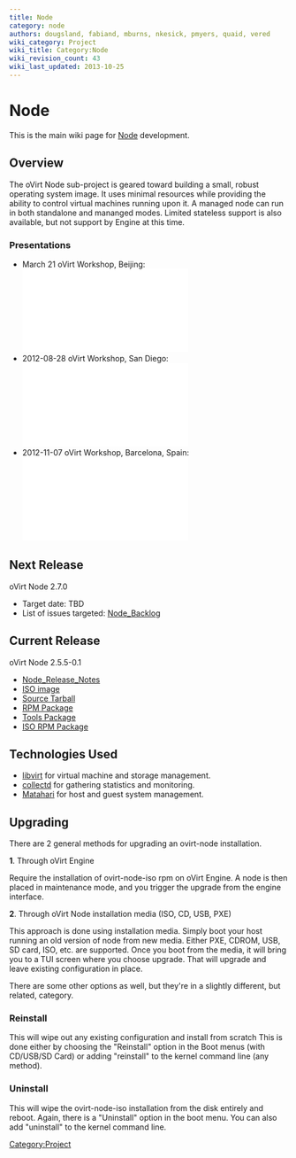 ```yaml
---
title: Node
category: node
authors: dougsland, fabiand, mburns, nkesick, pmyers, quaid, vered
wiki_category: Project
wiki_title: Category:Node
wiki_revision_count: 43
wiki_last_updated: 2013-10-25
---
```


# Node

This is the main wiki page for [Node](Node) development.

## Overview

The oVirt Node sub-project is geared toward building a small, robust operating system image. It uses minimal resources while providing the ability to control virtual machines running upon it. A managed node can run in both standalone and mananged modes. Limited stateless support is also available, but not support by Engine at this time.

### Presentations

*   March 21 oVirt Workshop, Beijing: ![](ovirt-node.pdf "fig:ovirt-node.pdf")
*   2012-08-28 oVirt Workshop, San Diego: ![](Ovirt-node-2012-08-28.pdf "fig:Ovirt-node-2012-08-28.pdf")
*   2012-11-07 oVirt Workshop, Barcelona, Spain: ![](Ovirt-node-2012-11-07.pdf "fig:Ovirt-node-2012-11-07.pdf")

## Next Release

oVirt Node 2.7.0

*   Target date: TBD
*   List of issues targeted: [Node_Backlog](Node_Backlog)

## Current Release

oVirt Node 2.5.5-0.1

*   [Node_Release_Notes](Node_Release_Notes)
*   [ISO image](http://ovirt.org/releases/stable/tools/ovirt-node-iso-2.5.5-0.1.fc17.iso)
*   [Source Tarball](http://ovirt.org/releases/stable/src/ovirt-node-2.5.5.tar.gz)
*   [RPM Package](http://ovirt.org/releases/stable/rpm/Fedora/17/noarch/ovirt-node-2.5.5-0.fc17.noarch.rpm)
*   [Tools Package](http://ovirt.org/releases/stable/rpm/Fedora/17/noarch/ovirt-node-tools-2.5.5-0.fc17.noarch.rpm)
*   [ISO RPM Package](http://ovirt.org/releases/stable/rpm/Fedora/17/noarch/ovirt-node-iso-2.5.5-0.1.fc17.noarch.rpm)

## Technologies Used

*   [libvirt](http://libvirt.org/) for virtual machine and storage management.
*   [collectd](http://collectd.org/) for gathering statistics and monitoring.
*   [Matahari](https://github.com/matahari/matahari/wiki) for host and guest system management.

## Upgrading

There are 2 general methods for upgrading an ovirt-node installation.

**1**. Through oVirt Engine

Require the installation of ovirt-node-iso rpm on oVirt Engine. A node is then placed in maintenance mode, and you trigger the upgrade from the engine interface.

**2**. Through oVirt Node installation media (ISO, CD, USB, PXE)

This approach is done using installation media. Simply boot your host running an old version of node from new media.
Either PXE, CDROM, USB, SD card, ISO, etc. are supported. Once you boot from the media, it will bring you to a TUI screen where you choose upgrade.
That will upgrade and leave existing configuration in place.

There are some other options as well, but they're in a slightly different, but related, category.

### Reinstall

This will wipe out any existing configuration and install from scratch This is done either by choosing the "Reinstall" option in the Boot menus (with CD/USB/SD Card) or adding "reinstall" to the kernel command line (any method).

### Uninstall

This will wipe the ovirt-node-iso installation from the disk entirely and reboot. Again, there is a "Uninstall" option in the boot menu. You can also add "uninstall" to the kernel command line.

<Category:Project>
